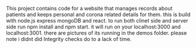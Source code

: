 This project contains code for a website that manages records about patients and keeps personal and corona related details for them.
this is build with node.js express mongoDB and react. to run both clinet side and server side run npm install and npm start.
it will run on your localhost:3000 and localhost:3001. 
there are pictures of its running in the demos folder. 
please note i didnt did Integrity checks do to a lack of time.
